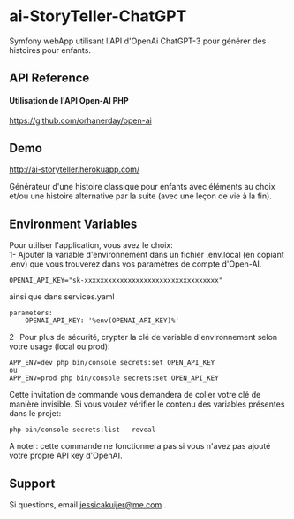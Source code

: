 
# ai-StoryTeller-ChatGPT

Symfony webApp utilisant l'API d'OpenAi ChatGPT-3 pour générer des histoires pour enfants.

## API Reference

#### Utilisation de l'API Open-AI PHP

  https://github.com/orhanerday/open-ai

## Demo

http://ai-storyteller.herokuapp.com/
  
Générateur d'une histoire classique pour enfants avec éléments au choix et/ou une histoire alternative par la suite (avec une leçon de vie à la fin).


## Environment Variables

Pour utiliser l'application, vous avez le choix:  
1- Ajouter la variable d'environnement dans un fichier .env.local (en copiant .env) que vous trouverez dans vos paramètres de compte d'Open-AI.

`OPENAI_API_KEY="sk-xxxxxxxxxxxxxxxxxxxxxxxxxxxxxxxxxx"`

ainsi que dans services.yaml
```
parameters:
    OPENAI_API_KEY: '%env(OPENAI_API_KEY)%'
```
  
2- Pour plus de sécurité, crypter la clé de variable d'environnement selon votre usage (local ou prod):
```
APP_ENV=dev php bin/console secrets:set OPEN_API_KEY
ou
APP_ENV=prod php bin/console secrets:set OPEN_API_KEY
```
Cette invitation de commande vous demandera de coller votre clé de manière invisible.
  Si vous voulez vérifier le contenu des variables présentes dans le projet:
```
php bin/console secrets:list --reveal 
```
  A noter: cette commande ne fonctionnera pas si vous n'avez pas ajouté votre propre API key d'OpenAI.
## Support

Si questions, email jessicakuijer@me.com .

